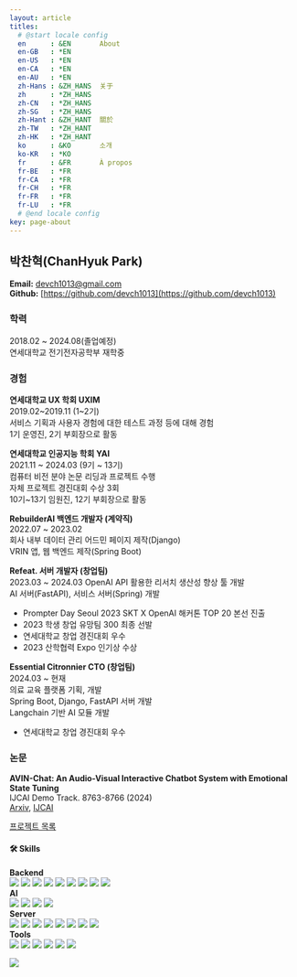 ```yaml
---
layout: article
titles:
  # @start locale config
  en      : &EN       About
  en-GB   : *EN
  en-US   : *EN
  en-CA   : *EN
  en-AU   : *EN
  zh-Hans : &ZH_HANS  关于
  zh      : *ZH_HANS
  zh-CN   : *ZH_HANS
  zh-SG   : *ZH_HANS
  zh-Hant : &ZH_HANT  關於
  zh-TW   : *ZH_HANT
  zh-HK   : *ZH_HANT
  ko      : &KO       소개
  ko-KR   : *KO
  fr      : &FR       À propos
  fr-BE   : *FR
  fr-CA   : *FR
  fr-CH   : *FR
  fr-FR   : *FR
  fr-LU   : *FR
  # @end locale config
key: page-about
---
```

## 박찬혁(ChanHyuk Park)


**Email:** devch1013@gmail.com  
**Github:** [https://github.com/devch1013](https://github.com/devch1013)


### 학력
2018.02 ~ 2024.08(졸업예정)  
연세대학교 전기전자공학부 재학중

### 경험
**연세대학교 UX 학회 UXIM**  
2019.02~2019.11 (1~2기)    
서비스 기획과 사용자 경험에 대한 테스트 과정 등에 대해 경험   
1기 운영진, 2기 부회장으로 활동   

**연세대학교 인공지능 학회 YAI**  
2021.11 ~ 2024.03  (9기 ~ 13기)  
컴퓨터 비전 분야 논문 리딩과 프로젝트 수행  
자체 프로젝트 경진대회 수상 3회  
10기~13기 임원진, 12기 부회장으로 활동  

**RebuilderAI 백엔드 개발자 (계약직)**  
2022.07 ~ 2023.02  
회사 내부 데이터 관리 어드민 페이지 제작(Django)  
VRIN 앱, 웹 백엔드 제작(Spring Boot)

**Refeat. 서버 개발자 (창업팀)**  
2023.03 ~ 2024.03
OpenAI API 활용한 리서치 생산성 향상 툴 개발  
AI 서버(FastAPI), 서비스 서버(Spring) 개발  
- Prompter Day Seoul 2023 SKT X OpenAI 해커톤 TOP 20 본선 진출
- 2023 학생 창업 유망팀 300 최종 선발
- 연세대학교 창업 경진대회 우수
- 2023 산학협력 Expo 인기상 수상

**Essential Citronnier CTO (창업팀)**  
2024.03 ~ 현재  
의료 교육 플랫폼 기획, 개발  
Spring Boot, Django, FastAPI 서버 개발  
Langchain 기반 AI 모듈 개발  
- 연세대학교 창업 경진대회 우수  

### 논문  
**AVIN-Chat: An Audio-Visual Interactive Chatbot System with Emotional State Tuning**  
IJCAI Demo Track. 8763-8766 (2024)  
[Arxiv](https://arxiv.org/abs/2409.00012), [IJCAI](https://www.ijcai.org/proceedings/2024/1027)  

[프로젝트 목록](/projects.html)

#### 🛠️ Skills

**Backend**   
<img src="https://img.shields.io/badge/Java-007396?style=flat-square&logo=Java&logoColor=white"> <img src="https://img.shields.io/badge/Spring Boot-6DB33F?style=flat-square&logo=spring boot&logoColor=white"> <img src="https://img.shields.io/badge/python-3776AB?style=flat-square&logo=python&logoColor=white"> <img src="https://img.shields.io/badge/django-092E20?style=flat-square&logo=django&logoColor=white"> <img src="https://img.shields.io/badge/FastAPI-019486?style=flat-square&logo=FastAPI&logoColor=white"> <img src="https://img.shields.io/badge/MySQL-4479A1?style=flat-square&logo=mysql&logoColor=white"> <img src="https://img.shields.io/badge/Redis-DC382D?style=flat-square&logo=redis&logoColor=white"> <img src="https://img.shields.io/badge/Elastic Search-005571?style=flat-square&logo=elasticsearch&logoColor=white"> <img src="https://img.shields.io/badge/linux-FCC624?style=flat-square&logo=linux&logoColor=black">   
**AI**  
<img src="https://img.shields.io/badge/PyTorch-EE4C2C?style=flat-square&logo=pytorch&logoColor=white"> <img src="https://img.shields.io/badge/NumPy-013243?style=flat-square&logo=numpy&logoColor=white"> <img src="https://img.shields.io/badge/OpenCV-5C3EE8?style=flat-square&logo=opencv&logoColor=white"> <img src="https://img.shields.io/badge/Jupyter-F37626?style=flat-square&logo=jupyter&logoColor=white">   
**Server**  
<img src="https://img.shields.io/badge/Proxmox-E57000?style=flat-square&logo=proxmox&logoColor=white"> <img src="https://img.shields.io/badge/AWS-232F3E?style=flat-square&logo=amazonaws&logoColor=white"> <img src="https://img.shields.io/badge/Naver Cloud-03C75A?style=flat-square&logo=naver&logoColor=white"> <img src="https://img.shields.io/badge/EC2-FF9900?style=flat-square&logo=amazonec2&logoColor=white"> <img src="https://img.shields.io/badge/S3-569A31?style=flat-square&logo=amazons3&logoColor=white"> <img src="https://img.shields.io/badge/Route53-8C4FFF?style=flat-square&logo=amazonroute53&logoColor=white"> <img src="https://img.shields.io/badge/ECS-FF9900?style=flat-square&logo=amazonecs&logoColor=white"> <img src="https://img.shields.io/badge/Docker-2496ED?style=flat-square&logo=docker&logoColor=white">   
**Tools**  
<img src="https://img.shields.io/badge/VScode-007ACC?style=flat-square&logo=visualstudiocode&logoColor=white"> <img src="https://img.shields.io/badge/IntelliJ-000000?style=flat-square&logo=intellijidea&logoColor=white"> <img src="https://img.shields.io/badge/DataGrip-000000?style=flat-square&logo=datagrip&logoColor=white"> <img src="https://img.shields.io/badge/Figma-F24E1E?style=flat-square&logo=figma&logoColor=white"> <img src="https://img.shields.io/badge/Notion-000000?style=flat-square&logo=notion&logoColor=white"> <img src="https://img.shields.io/badge/Slack-4A154B?style=flat-square&logo=slack&logoColor=white"> 

<img src="https://github-readme-stats.vercel.app/api/top-langs/?username=devch1013&exclude_repo=devch1013.github.io&layout=compact&theme=tokyonight" />
